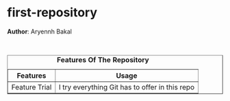 # first-repository
<b>Author</b>: Aryennh Bakal
<table border="black">
  <caption>
      <b>Features Of The Repository</b>
  </caption>
  <br>
  <thead>
    <tr>
      <th>Features</th>
      <th>Usage</th>
    </tr>
  </thead>
  <tbody>
    <tr>
      <td>Feature Trial</td>
      <td>I try everything Git has to offer in this repo</td>
    </tr>
  </tbody>
</table>
